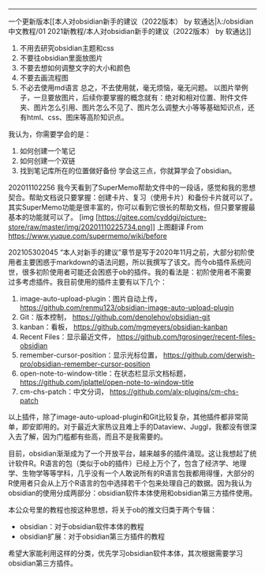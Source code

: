 
---
一个更新版本[[本人对obsidian新手的建议（2022版本） by 软通达|λ:/obsidian中文教程/01 2021新教程/本人对obsidian新手的建议（2022版本） by 软通达]]

1. 不用去研究obsidian主题和css
2. 不要往obsidian里面放图片
3. 不要去想如何调整文字的大小和颜色
4. 不要去画流程图
5. 不必去使用md语言
总之，不去使用就，毫无烦恼，毫无问题。
以图片举例子，一旦要放图片，后续你要掌握的概念就有：绝对和相对位置、附件文件夹、图片怎么引用、图片怎么不见了、图片怎么调整大小等等基础知识点，还有html、css、图床等高阶知识点。

我认为，你需要学会的是：
1. 如何创建一个笔记
2. 如何创建一个双链
3. 找到笔记库所在的位置做好备份
学会这三点，你就算学会了obsidian。


202011102256
我今天看到了SuperMemo帮助文件中的一段话，感觉和我的思想契合。帮助文档说只要掌握：创建卡片、复习（使用卡片）和备份卡片就可以了。其实SuperMemo功能是很丰富的，你可以看到它很长的帮助文档，但只要掌握最基本的功能就可以了。
[img [https://gitee.com/cyddgi/picture-store/raw/master/img/20201110225734.png]]
上图翻译 From https://www.yuque.com/supermemo/wiki/before

202105302045
“本人对新手的建议”章节是写于2020年11月之前，大部分初阶使用者主要困惑于markdown的语法问题，所以我撰写了该文。而今ob插件系统问世，很多初阶使用者可能还会困惑于ob的插件。我的看法是：初阶使用者不需要过多考虑插件。我目前使用的插件主要有以下几个：

1. image-auto-upload-plugin：图片自动上传， https://github.com/renmu123/obsidian-image-auto-upload-plugin
2. Git：版本控制， https://github.com/denolehov/obsidian-git
3. kanban：看板， https://github.com/mgmeyers/obsidian-kanban
4. Recent Files：显示最近文件， https://github.com/tgrosinger/recent-files-obsidian
5. remember-cursor-position：显示光标位置， https://github.com/derwish-pro/obsidian-remember-cursor-position
6. open-note-to-window-title：在状态栏显示文档标题， https://github.com/jplattel/open-note-to-window-title
7. cm-chs-patch：中文分词， https://github.com/alx-plugins/cm-chs-patch

以上插件，除了image-auto-upload-plugin和Git比较复杂，其他插件都非常简单，即安即用的。对于最近大家热议且难上手的Dataview、Juggl，我都没有很深入去了解，因为门槛都有些高，而且不是我需要的。

目前，obsidian渐渐成为了一个开放平台，越来越多的插件涌现。这让我想起了统计软件R。R语言的包（类似于ob的插件）已经上万个了，包含了经济学、地理学、生物学等等学科，几乎没有一个人敢说所有的R语言包我都用得懂，大部分的R使用者只会从上万个R语言的包中选择若干个包来处理自己的数据。因为我认为obsidian的使用分成两部分：obsidian软件本体使用和obsidian第三方插件使用。

本公众号里的教程也按这种思想，将关于ob的推文归类于两个专辑：
- obsidian：对于obsidian软件本体的教程
- obsidian扩展：对于obsidian第三方插件的教程

希望大家能利用这样的分类，优先学习obsidian软件本体，其次根据需要学习obsidian第三方插件。
